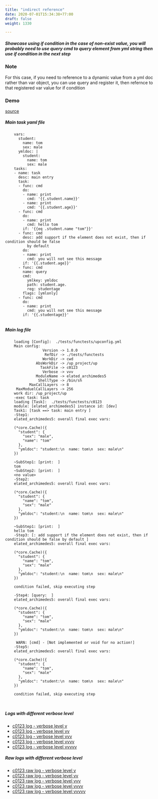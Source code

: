 ```yaml
---
title: "indirect reference"
date: 2020-07-01T15:34:38+77:00
draft: false
weight: 1330

---
```


##### Showcase using if condition in the case of non-exist value, you will probably need to use query cmd to query element from yml string then use if condition in the next step


### Note


For this case, if you need to reference to a dynamic value from a yml doc rather than var object, you can use query and register it, then refernce to that registered var value for if condition











### Demo








[source](https://github.com/upcmd/up/blob/master/tests/functests/c0123.yml)

##### Main task yaml file
```
    vars:
      student:
        name: tom
        sex: male
      ymldoc: |
        student:
          name: tom
          sex: male
    tasks:
    - name: task
      desc: main entry
      task:
      - func: cmd
        do:
        - name: print
          cmd: '{{.student.name}}'
        - name: print
          cmd: '{{.student.age}}'
      - func: cmd
        do:
        - name: print
          cmd: hello tom
        if: '{{eq .student.name "tom"}}'
      - func: cmd
        desc: add support if the element does not exist, then if condition should be false
          by default
        do:
        - name: print
          cmd: you will not see this message
        if: '{{.student.age}}'
      - func: cmd
        name: query
        cmd:
          ymlkey: ymldoc
          path: student.age.
          reg: studentage
        flags: [ymlonly]
      - func: cmd
        do:
        - name: print
          cmd: you will not see this message
        if: '{{.studentage}}'
    
```
##### Main log file
```
    loading [Config]:  ./tests/functests/upconfig.yml
    Main config:
                 Version -> 1.0.0
                  RefDir -> ./tests/functests
                 WorkDir -> cwd
              AbsWorkDir -> /up_project/up
                TaskFile -> c0123
                 Verbose -> vvv
              ModuleName -> elated_archimedes5
               ShellType -> /bin/sh
           MaxCallLayers -> 8
     MaxModuelCallLayers -> 256
    work dir: /up_project/up
    -exec task: task
    loading [Task]:  ./tests/functests/c0123
    module: [elated_archimedes5] instance id: [dev]
    Task1: [task ==> task: main entry ]
    -Step1:
    elated_archimedes5: overall final exec vars:
    
    (*core.Cache)({
      "student": {
        "sex": "male",
        "name": "tom"
      },
      "ymldoc": "student:\n  name: tom\n  sex: male\n"
    })
    
    ~SubStep1: [print:  ]
    tom
    ~SubStep2: [print:  ]
    <no value>
    -Step2:
    elated_archimedes5: overall final exec vars:
    
    (*core.Cache)({
      "student": {
        "name": "tom",
        "sex": "male"
      },
      "ymldoc": "student:\n  name: tom\n  sex: male\n"
    })
    
    ~SubStep1: [print:  ]
    hello tom
    -Step3: [: add support if the element does not exist, then if condition should be false by default ]
    elated_archimedes5: overall final exec vars:
    
    (*core.Cache)({
      "student": {
        "name": "tom",
        "sex": "male"
      },
      "ymldoc": "student:\n  name: tom\n  sex: male\n"
    })
    
    condition failed, skip executing step 
    
    -Step4: [query:  ]
    elated_archimedes5: overall final exec vars:
    
    (*core.Cache)({
      "student": {
        "name": "tom",
        "sex": "male"
      },
      "ymldoc": "student:\n  name: tom\n  sex: male\n"
    })
    
     WARN: [cmd] - [Not implemented or void for no action!]
    -Step5:
    elated_archimedes5: overall final exec vars:
    
    (*core.Cache)({
      "student": {
        "name": "tom",
        "sex": "male"
      },
      "ymldoc": "student:\n  name: tom\n  sex: male\n"
    })
    
    condition failed, skip executing step 
    
    
```


##### Logs with different verbose level
* [c0123 log - verbose level v](../../logs/c0123_v)
* [c0123 log - verbose level vv](../../logs/c0123_vv)
* [c0123 log - verbose level vvv](../../logs/c0123_vvvv)
* [c0123 log - verbose level vvvv](../../logs/c0123_vvvv)
* [c0123 log - verbose level vvvvv](../../logs/c0123_vvvvv)

##### Raw logs with different verbose level
* [c0123 raw log - verbose level v](../../reflogs/c0123_v.log)
* [c0123 raw log - verbose level vv](../../reflogs/c0123_vv.log)
* [c0123 raw log - verbose level vvv](../../reflogs/c0123_vvv.log)
* [c0123 raw log - verbose level vvvv](../../reflogs/c0123_vvvv.log)
* [c0123 raw log - verbose level vvvvv](../../reflogs/c0123_vvvvv.log)







